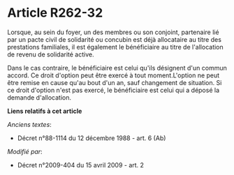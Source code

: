 # Article R262-32

Lorsque, au sein du foyer, un des membres ou son conjoint, partenaire lié par un pacte civil de solidarité ou concubin est
déjà allocataire au titre des prestations familiales, il est également le bénéficiaire au titre de l'allocation de revenu de
solidarité active. 

Dans le cas contraire, le bénéficiaire est celui qu'ils désignent d'un commun accord. Ce droit d'option peut être exercé à
tout moment.L'option ne peut être remise en cause qu'au bout d'un an, sauf changement de situation. Si ce droit d'option
n'est pas exercé, le bénéficiaire est celui qui a déposé la demande d'allocation.

**Liens relatifs à cet article**

_Anciens textes_:

  - Décret n°88-1114 du 12 décembre 1988 - art. 6 (Ab)

_Modifié par_:

  - Décret n°2009-404 du 15 avril 2009 - art. 2
